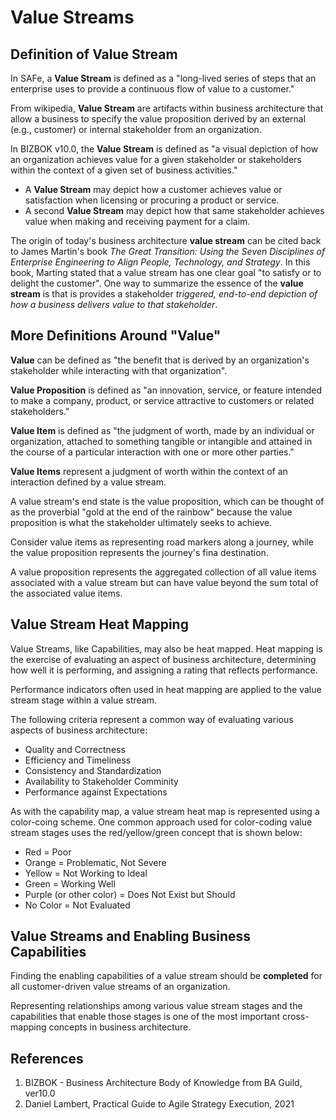 # Value Streams

## Definition of Value Stream

In SAFe, a **Value Stream** is defined as a "long-lived series of steps that an enterprise uses to provide a continuous flow of value to a customer."

From wikipedia, **Value Stream** are artifacts within business architecture that allow a business to specify the value proposition derived by an external \(e.g., customer\) or internal stakeholder from an organization. 

In BIZBOK v10.0, the **Value Stream** is defined as "a visual depiction of how an organization achieves value for a given stakeholder or stakeholders within the context of a given set of business activities."

* A **Value Stream** may depict how a customer achieves value or satisfaction when licensing or procuring a product or service.
* A second **Value Stream** may depict how that same stakeholder achieves value when making and receiving payment for a claim.

The origin of today's business architecture **value stream** can be cited back to James Martin's book _The Great Transition: Using the Seven Disciplines of Enterprise Engineering to Align People, Technology, and Strategy_. In this book, Marting stated that a value stream has one clear goal "to satisfy or to delight the customer". One way to summarize the essence of the **value stream** is that is provides a stakeholder _triggered, end-to-end depiction of how a business delivers value to that stakeholder_.

## More Definitions Around "Value"

**Value** can be defined as "the benefit that is derived by an organization's stakeholder while interacting with that organization".

**Value Proposition** is defined as "an innovation, service, or feature intended to make a company, product, or service attractive to customers or related stakeholders."

**Value Item** is defined as "the judgment of worth, made by an individual or organization, attached to something tangible or intangible and attained in the course of a particular interaction with one or more other parties."

**Value Items** represent a judgment of worth within the context of an interaction defined by a value stream.

A value stream's end state is the value proposition, which can be thought of as the proverbial "gold at the end of the rainbow" because the value proposition is what the stakeholder ultimately seeks to achieve.

Consider value items as representing road markers along a journey, while the value proposition represents the journey's fina destination.

A value proposition represents the aggregated collection of all value items associated with a value stream but can have value beyond the sum total of the associated value items.

## Value Stream Heat Mapping

Value Streams, like Capabilities, may also be heat mapped. Heat mapping is the exercise of evaluating an aspect of business architecture, determining how well it is performing, and assigning a rating that reflects performance.

Performance indicators often used in heat mapping are applied to the value stream stage within a value stream.

The following criteria represent a common way of evaluating various aspects of business architecture:

* Quality and Correctness
* Efficiency and Timeliness
* Consistency and Standardization
* Availability to Stakeholder Comminity
* Performance against Expectations

As with the capability map, a value stream heat map is represented using a color-coing scheme. One common approach used for color-coding value stream stages uses the red/yellow/green concept that is shown below:

* Red = Poor
* Orange = Problematic, Not Severe
* Yellow = Not Working to Ideal
* Green = Working Well
* Purple \(or other color\) = Does Not Exist but Should
* No Color = Not Evaluated

## Value Streams and Enabling Business Capabilities

Finding the enabling capabilities of a value stream should be **completed** for all customer-driven value streams of an organization.

Representing relationships among various value stream stages and the capabilities that enable those stages is one of the most important cross-mapping concepts in business architecture.

## References

1. BIZBOK - Business Architecture Body of Knowledge from BA Guild, ver10.0
2. Daniel Lambert, Practical Guide to Agile Strategy Execution, 2021

